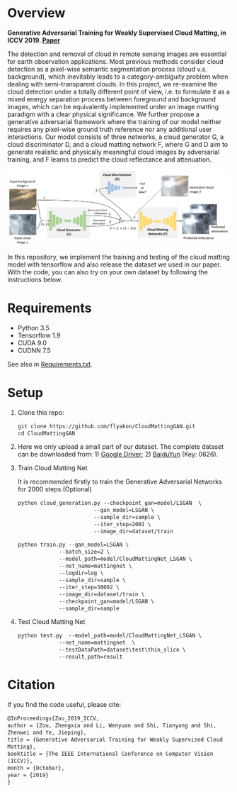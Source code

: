# Overview

__Generative Adversarial Training for Weakly Supervised Cloud Matting, in ICCV 2019. [Paper](<http://openaccess.thecvf.com/content_ICCV_2019/papers/Zou_Generative_Adversarial_Training_for_Weakly_Supervised_Cloud_Matting_ICCV_2019_paper.pdf>)__

The detection and removal of cloud in remote sensing images are essential for earth observation applications. Most previous methods consider cloud detection as a pixel-wise semantic segmentation process (cloud v.s. background), which inevitably leads to a category-ambiguity problem when dealing with semi-transparent clouds. In this project, we re-examine the cloud detection under a totally different point of view, i.e. to formulate it as a mixed energy separation process between foreground and background images, which can be equivalently implemented under an image matting paradigm with a clear physical significance. We further propose a generative adversarial framework where the training of our model neither requires any pixel-wise ground truth reference nor any additional user interactions. Our model consists of three networks, a cloud generator G, a cloud discriminator D, and a cloud matting network F, where G and D aim to generate realistic and physically meaningful cloud images by adversarial training, and F learns to predict the cloud reflectance and attenuation. 

![Overview](fig/overview.png)

In this repository, we implement the training and testing of the cloud matting model with tensorflow and also release the dataset we used in our paper. With the code, you can also try on your own dataset by following the instructions below.

# Requirements

- Python 3.5
- Tensorflow 1.9
- CUDA 9.0
- CUDNN 7.5

See also in [Requirements.txt](requirements.txt).

# Setup

1. Clone this repo:

   ```
   git clone https://github.com/flyakon/CloudMattingGAN.git 
   cd CloudMattingGAN
   ```
2. Here we only upload a small part of our dataset. The complete dataset can be downloaded from: 1) [Google Driver](https://drive.google.com/open?id=1MIBstoZI1hJ2Rio2CP5Gq1KLJ0IVC1Rd); 2) [BaiduYun](https://pan.baidu.com/s/17Lfh5LpXrTsxkwFdoi_Jhw) (Key: 0626).

3. Train Cloud Matting Net

   It is recommended firstly to train the Generative Adversarial Networks for 2000 steps.(Optional)

   ``````shell
   python cloud_generation.py --checkpoint_gan=model/LSGAN  \
   						   --gan_model=LSGAN \
   						   --sample_dir=sample \
   						   --iter_step=2001 \
   						   --image_dir=dataset/train
   ``````



   ``````shell
   python train.py --gan_model=LSGAN \
   				--batch_size=2 \
   				--model_path=model/CloudMattingNet_LSGAN \
   				--net_name=mattingnet \
   				--logdir=log \
   				--sample_dir=sample \
   				--iter_step=38002 \
   				--image_dir=dataset/train \
   				--checkpoint_gan=model/LSGAN \
   				--sample_dir=sample
   ``````


4. Test Cloud Matting Net

   ``````shell
   python test.py  --model_path=model/CloudMattingNet_LSGAN \
   				--net_name=mattingnet  \
   				--testDataPath=dataset\test\thin_slice \
   				--result_path=result
   ``````

# Citation

If you find the code useful, please cite:

``````
@InProceedings{Zou_2019_ICCV,
author = {Zou, Zhengxia and Li, Wenyuan and Shi, Tianyang and Shi, Zhenwei and Ye, Jieping},
title = {Generative Adversarial Training for Weakly Supervised Cloud Matting},
booktitle = {The IEEE International Conference on Computer Vision (ICCV)},
month = {October},
year = {2019}
}
``````

